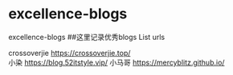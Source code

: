 # excellence-blogs
excellence-blogs
##这里记录优秀blogs List urls


crossoverjie        https://crossoverjie.top/  
小染                https://blog.52itstyle.vip/
小马哥              https://mercyblitz.github.io/
